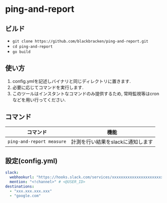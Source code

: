 # ping-and-report

## ビルド
- `git clone https://github.com/blackbracken/ping-and-report.git`
- `cd ping-and-report`
- `go build`

## 使い方
1. config.ymlを記述しバイナリと同じディレクトリに置きます.
2. 必要に応じてコマンドを実行します.
  1. このツールはインスタントなコマンドのみ提供するため, 常時監視等はcronなどを用い行ってください.

## コマンド

| コマンド | 機能 |
| ---- | ---- |
| `ping-and-report measure` | 計測を行い結果をslackに通知します |

## 設定(config.yml)
```config.yml
slack:
  webhookurl: "https://hooks.slack.com/services/xxxxxxxxxxxxxxxxxxxxxxx"
  mention: "<!channel>" # <@USER_ID>
destinations:
  - "xxx.xxx.xxx.xxx"
  - "google.com"
```
